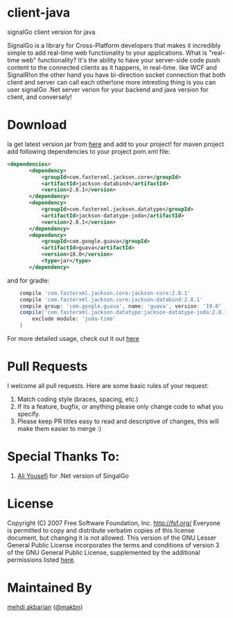 # client-java
signalGo client version for java

SignalGo is a library for Cross-Platform developers that makes it incredibly simple to add real-time web functionality to your applications. What is "real-time web" functionality? It's the ability to have your server-side code push content to the connected clients as it happens, in real-time. like WCF and SignalR!on the other hand you have bi-direction socket connection that both client and server can call each other!one more intresting thing is you can user signalGo .Net server verion for your backend and java version for client, and conversely!
# Download
la
get latest version jar from [here](https://github.com/SignalGo/client-java/releases) and add to your project!
 for maven project add following dependencies to your project pom.xml file:
 ```xml
<dependencies>
        <dependency>
            <groupId>com.fasterxml.jackson.core</groupId>
            <artifactId>jackson-databind</artifactId>
            <version>2.8.1</version>
        </dependency>
        <dependency>
            <groupId>com.fasterxml.jackson.datatype</groupId>
            <artifactId>jackson-datatype-joda</artifactId>
            <version>2.8.1</version>
        </dependency>
        <dependency>
            <groupId>com.google.guava</groupId>
            <artifactId>guava</artifactId>
            <version>18.0</version>
            <type>jar</type>
        </dependency>
```
and for gradle:
```groovy
    compile 'com.fasterxml.jackson.core:jackson-core:2.8.1'
    compile 'com.fasterxml.jackson.core:jackson-databind:2.8.1'
    compile group: 'com.google.guava', name: 'guava', version: '19.0'
    compile('com.fasterxml.jackson.datatype:jackson-datatype-joda:2.8.1') {
        exclude module: 'joda-time'
    }
```

For more detailed usage, check out it out [here](https://github.com/SignalGo/client-java/wiki)

# Pull Requests
I welcome all pull requests. Here are some basic rules of your request:
  1. Match coding style (braces, spacing, etc.)
  2. If its a feature, bugfix, or anything please only change code to what you specify.
  3. Please keep PR titles easy to read and descriptive of changes, this will make them easier to merge :)
  
# Special Thanks To:
  1.  [Ali Yousefi](https://github.com/Ali-YousefiTelori) for .Net version of SingalGo

# License
  Copyright (C) 2007 Free Software Foundation, Inc. <http://fsf.org/>
  Everyone is permitted to copy and distribute verbatim copies
  of this license document, but changing it is not allowed.
  This version of the GNU Lesser General Public License incorporates
  the terms and conditions of version 3 of the GNU General Public
  License, supplemented by the additional permissions listed [here](https://github.com/SignalGo/client-java/blob/master/LICENSE).

# Maintained By
[mehdi akbarian](https://github.com/makbn) ([@makbn](https://www.twitter.com/makbn))

